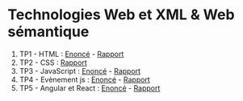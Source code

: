 # Technologies Web et XML & Web sémantique

1. TP1 - HTML : [Enoncé](TP1/exercice.pdf) -  [Rapport](TP1/README.md)
2. TP2 - CSS :  [Rapport](TP2/README.md)
3. TP3 - JavaScript : [Enoncé](TP3/exercice.pdf) -  [Rapport](TP3/README.md)
4. TP4 - Evènement js : [Enoncé](TP4/exercice.pdf) -  [Rapport](TP4/README.md)
4. TP5 - Angular et React : [Enoncé](TP5/exercice.pdf) -  [Rapport](TP5/README.md)
